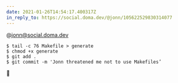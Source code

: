 ```yaml
---
date: 2021-01-26T14:54:17.400317Z
in_reply_to: https://social.doma.dev/@jonn/105622529830314077
---
```

@jonn@social.doma.dev

    $ tail -c 76 Makefile > generate
    $ chmod +x generate 
    $ git add .
    $ git commit -m 'Jonn threatened me not to use Makefiles’

🤭
